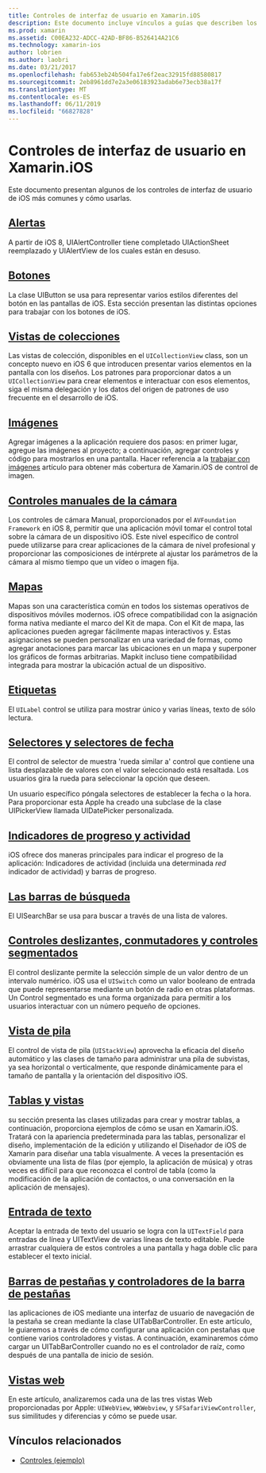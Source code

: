 ```yaml
---
title: Controles de interfaz de usuario en Xamarin.iOS
description: Este documento incluye vínculos a guías que describen los distintos controles de interfaz de usuario de iOS disponibles para los desarrolladores de Xamarin.iOS. Contenido vinculado describe alertas, botones, las vistas de colección, imágenes, controles manuales de la cámara, mapas, etiquetas, selectores, selectores de fecha y mucho más.
ms.prod: xamarin
ms.assetid: C00EA232-ADCC-42AD-BF86-B526414A21C6
ms.technology: xamarin-ios
author: lobrien
ms.author: laobri
ms.date: 03/21/2017
ms.openlocfilehash: fab653eb24b504fa17e6f2eac32915fd88580817
ms.sourcegitcommit: 2eb8961dd7e2a3e06183923adab6e73ecb38a17f
ms.translationtype: MT
ms.contentlocale: es-ES
ms.lasthandoff: 06/11/2019
ms.locfileid: "66827828"
---
```

# <a name="user-interface-controls-in-xamarinios"></a>Controles de interfaz de usuario en Xamarin.iOS

Este documento presentan algunos de los controles de interfaz de usuario de iOS más comunes y cómo usarlas.

## <a name="alertsalertsmd"></a>[Alertas](alerts.md)

A partir de iOS 8, UIAlertController tiene completado UIActionSheet reemplazado y UIAlertView de los cuales están en desuso.

## <a name="buttonsbuttonsmd"></a>[Botones](buttons.md)

La clase UIButton se usa para representar varios estilos diferentes del botón en las pantallas de iOS. Esta sección presentan las distintas opciones para trabajar con los botones de iOS.

## <a name="collection-viewsuicollectionviewmd"></a>[Vistas de colecciones](uicollectionview.md)

Las vistas de colección, disponibles en el `UICollectionView` class, son un concepto nuevo en iOS 6 que introducen presentar varios elementos en la pantalla con los diseños. Los patrones para proporcionar datos a un `UICollectionView` para crear elementos e interactuar con esos elementos, siga el misma delegación y los datos del origen de patrones de uso frecuente en el desarrollo de iOS.

## <a name="imagesimagemd"></a>[Imágenes](image.md)

Agregar imágenes a la aplicación requiere dos pasos: en primer lugar, agregue las imágenes al proyecto; a continuación, agregar controles y código para mostrarlos en una pantalla. Hacer referencia a la [trabajar con imágenes](~/ios/app-fundamentals/images-icons/index.md) artículo para obtener más cobertura de Xamarin.iOS de control de imagen.

## <a name="manual-camera-controlsintro-to-manual-camera-controlsmd"></a>[Controles manuales de la cámara](intro-to-manual-camera-controls.md)

Los controles de cámara Manual, proporcionados por el `AVFoundation Framework` en iOS 8, permitir que una aplicación móvil tomar el control total sobre la cámara de un dispositivo iOS. Este nivel específico de control puede utilizarse para crear aplicaciones de la cámara de nivel profesional y proporcionar las composiciones de intérprete al ajustar los parámetros de la cámara al mismo tiempo que un vídeo o imagen fija.

## <a name="mapsios-mapsindexmd"></a>[Mapas](ios-maps/index.md)

Mapas son una característica común en todos los sistemas operativos de dispositivos móviles modernos. iOS ofrece compatibilidad con la asignación forma nativa mediante el marco del Kit de mapa. Con el Kit de mapa, las aplicaciones pueden agregar fácilmente mapas interactivos y. Estas asignaciones se pueden personalizar en una variedad de formas, como agregar anotaciones para marcar las ubicaciones en un mapa y superponer los gráficos de formas arbitrarias. Mapkit incluso tiene compatibilidad integrada para mostrar la ubicación actual de un dispositivo.

## <a name="labelslabelsmd"></a>[Etiquetas](labels.md)

El `UILabel` control se utiliza para mostrar único y varias líneas, texto de sólo lectura.

## <a name="pickers-and-date-pickerspickermd"></a>[Selectores y selectores de fecha](picker.md)

El control de selector de muestra 'rueda similar a' control que contiene una lista desplazable de valores con el valor seleccionado está resaltada. Los usuarios gira la rueda para seleccionar la opción que deseen.

Un usuario específico póngala selectores de establecer la fecha o la hora. Para proporcionar esta Apple ha creado una subclase de la clase UIPickerView llamada UIDatePicker personalizada.

## <a name="progress-and-activity-indicatorsprogress-activity-indicatormd"></a>[Indicadores de progreso y actividad](progress-activity-indicator.md)

iOS ofrece dos maneras principales para indicar el progreso de la aplicación: Indicadores de actividad (incluida una determinada _red_ indicador de actividad) y barras de progreso.

## <a name="search-barssearchbarmd"></a>[Las barras de búsqueda](searchbar.md)

El UISearchBar se usa para buscar a través de una lista de valores. 

## <a name="sliders-switches-and-segmented-controlsslider-switch-segmented-controlsmd"></a>[Controles deslizantes, conmutadores y controles segmentados](slider-switch-segmented-controls.md)

El control deslizante permite la selección simple de un valor dentro de un intervalo numérico. iOS usa el `UISwitch` como un valor booleano de entrada que puede representarse mediante un botón de radio en otras plataformas. Un Control segmentado es una forma organizada para permitir a los usuarios interactuar con un número pequeño de opciones.

## <a name="stack-viewuistackviewmd"></a>[Vista de pila](uistackview.md)

El control de vista de pila (`UIStackView`) aprovecha la eficacia del diseño automático y las clases de tamaño para administrar una pila de subvistas, ya sea horizontal o verticalmente, que responde dinámicamente para el tamaño de pantalla y la orientación del dispositivo iOS.

## <a name="tables-and-cellstablesindexmd"></a>[Tablas y vistas](tables/index.md)

su sección presenta las clases utilizadas para crear y mostrar tablas, a continuación, proporciona ejemplos de cómo se usan en Xamarin.iOS. Tratará con la apariencia predeterminada para las tablas, personalizar el diseño, implementación de la edición y utilizando el Diseñador de iOS de Xamarin para diseñar una tabla visualmente. A veces la presentación es obviamente una lista de filas (por ejemplo, la aplicación de música) y otras veces es difícil para que reconozca el control de tabla (como la modificación de la aplicación de contactos, o una conversación en la aplicación de mensajes).

## <a name="text-inputtext-inputmd"></a>[Entrada de texto](text-input.md)

Aceptar la entrada de texto del usuario se logra con la `UITextField` para entradas de línea y UITextView de varias líneas de texto editable. Puede arrastrar cualquiera de estos controles a una pantalla y haga doble clic para establecer el texto inicial.

## <a name="tab-bars-and-tab-bar-controllerscreating-tabbed-applicationsmd"></a>[Barras de pestañas y controladores de la barra de pestañas](creating-tabbed-applications.md)

las aplicaciones de iOS mediante una interfaz de usuario de navegación de la pestaña se crean mediante la clase UITabBarController. En este artículo, le guiaremos a través de cómo configurar una aplicación con pestañas que contiene varios controladores y vistas. A continuación, examinaremos cómo cargar un UITabBarController cuando no es el controlador de raíz, como después de una pantalla de inicio de sesión.

## <a name="web-viewsuiwebviewmd"></a>[Vistas web](uiwebview.md)

En este artículo, analizaremos cada una de las tres vistas Web proporcionadas por Apple: `UIWebView`, `WKWebview`, y `SFSafariViewController`, sus similitudes y diferencias y cómo se puede usar.

## <a name="related-links"></a>Vínculos relacionados

- [Controles (ejemplo)](https://developer.xamarin.com/samples/monotouch/Controls/)
